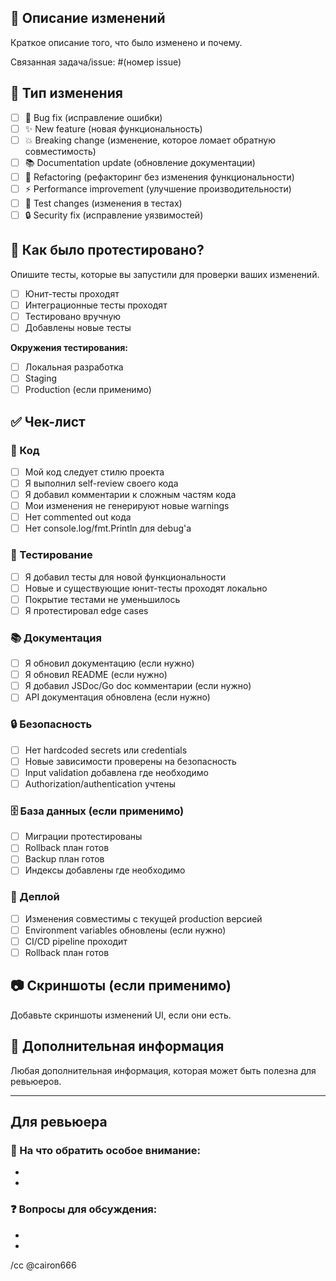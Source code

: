 ## 📝 Описание изменений

Краткое описание того, что было изменено и почему.

Связанная задача/issue: #(номер issue)

## 🔄 Тип изменения

- [ ] 🐛 Bug fix (исправление ошибки)
- [ ] ✨ New feature (новая функциональность)
- [ ] 💥 Breaking change (изменение, которое ломает обратную совместимость)
- [ ] 📚 Documentation update (обновление документации)
- [ ] 🔧 Refactoring (рефакторинг без изменения функциональности)
- [ ] ⚡ Performance improvement (улучшение производительности)
- [ ] 🧪 Test changes (изменения в тестах)
- [ ] 🔒 Security fix (исправление уязвимостей)

## 🧪 Как было протестировано?

Опишите тесты, которые вы запустили для проверки ваших изменений.

- [ ] Юнит-тесты проходят
- [ ] Интеграционные тесты проходят
- [ ] Тестировано вручную
- [ ] Добавлены новые тесты

**Окружения тестирования:**

- [ ] Локальная разработка
- [ ] Staging
- [ ] Production (если применимо)

## ✅ Чек-лист

### 📝 Код

- [ ] Мой код следует стилю проекта
- [ ] Я выполнил self-review своего кода
- [ ] Я добавил комментарии к сложным частям кода
- [ ] Мои изменения не генерируют новые warnings
- [ ] Нет commented out кода
- [ ] Нет console.log/fmt.Println для debug'а

### 🧪 Тестирование

- [ ] Я добавил тесты для новой функциональности
- [ ] Новые и существующие юнит-тесты проходят локально
- [ ] Покрытие тестами не уменьшилось
- [ ] Я протестировал edge cases

### 📚 Документация

- [ ] Я обновил документацию (если нужно)
- [ ] Я обновил README (если нужно)
- [ ] Я добавил JSDoc/Go doc комментарии (если нужно)
- [ ] API документация обновлена (если нужно)

### 🔒 Безопасность

- [ ] Нет hardcoded secrets или credentials
- [ ] Новые зависимости проверены на безопасность
- [ ] Input validation добавлена где необходимо
- [ ] Authorization/authentication учтены

### 🗄️ База данных (если применимо)

- [ ] Миграции протестированы
- [ ] Rollback план готов
- [ ] Backup план готов
- [ ] Индексы добавлены где необходимо

### 🚀 Деплой

- [ ] Изменения совместимы с текущей production версией
- [ ] Environment variables обновлены (если нужно)
- [ ] CI/CD pipeline проходит
- [ ] Rollback план готов

## 📷 Скриншоты (если применимо)

Добавьте скриншоты изменений UI, если они есть.

## 🔗 Дополнительная информация

Любая дополнительная информация, которая может быть полезна для ревьюеров.

---

## Для ревьюера

### 🎯 На что обратить особое внимание:

-
-

### ❓ Вопросы для обсуждения:

-
-

/cc @cairon666
